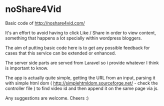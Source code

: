 noShare4Vid
===========

Basic code of http://noshare4vid.com/

It's an effort to avoid having to click Like / Share in order to view content, something that happens a lot specially within wordpress bloggers.

The aim of putting basic code here is to get any possible feedback for cases that this service can be extended or enhanced.

The server side parts are served from Laravel so i provide whatever I think is important to know.

The app is actually quite simple, getting the URL from an input, parsing it with simple html dom ( http://simplehtmldom.sourceforge.net/ - check the controller file ) to find video id and then append it on the same page via js.

Any suggestions are welcome.
Cheers :)
